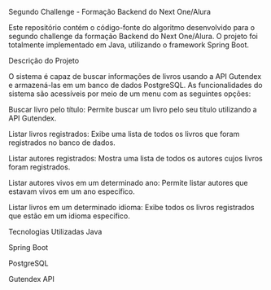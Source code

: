 
Segundo Challenge - Formação Backend do Next One/Alura

Este repositório contém o código-fonte do algoritmo desenvolvido para o segundo challenge da formação Backend do Next One/Alura. O projeto foi totalmente implementado em Java, utilizando o framework Spring Boot.


Descrição do Projeto

O sistema é capaz de buscar informações de livros usando a API Gutendex e armazená-las em um banco de dados PostgreSQL. As funcionalidades do sistema são acessíveis por meio de um menu com as seguintes opções:

Buscar livro pelo título: Permite buscar um livro pelo seu título utilizando a API Gutendex.

Listar livros registrados: Exibe uma lista de todos os livros que foram registrados no banco de dados.

Listar autores registrados: Mostra uma lista de todos os autores cujos livros foram registrados.

Listar autores vivos em um determinado ano: Permite listar autores que estavam vivos em um ano específico.

Listar livros em um determinado idioma: Exibe todos os livros registrados que estão em um idioma específico.



Tecnologias Utilizadas
Java

Spring Boot

PostgreSQL

Gutendex API
